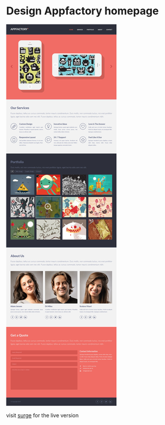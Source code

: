 # Design Appfactory homepage

<img src="./+assets/design-appfactory.jpg">

visit [surge]("https://sander-appfactory.surge.sh") for the live version